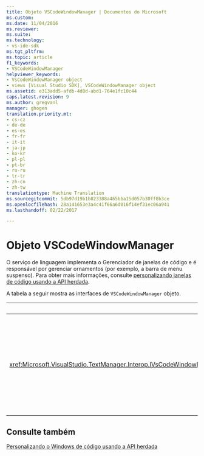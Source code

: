 ```yaml
---
title: Objeto VSCodeWindowManager | Documentos do Microsoft
ms.custom: 
ms.date: 11/04/2016
ms.reviewer: 
ms.suite: 
ms.technology:
- vs-ide-sdk
ms.tgt_pltfrm: 
ms.topic: article
f1_keywords:
- VSCodeWindowManager
helpviewer_keywords:
- VsCodeWindowManager object
- views [Visual Studio SDK], VSCodeWindowManager object
ms.assetid: e313add5-afdb-4d8d-abd1-764e1fc10c44
caps.latest.revision: 9
ms.author: gregvanl
manager: ghogen
translation.priority.mt:
- cs-cz
- de-de
- es-es
- fr-fr
- it-it
- ja-jp
- ko-kr
- pl-pl
- pt-br
- ru-ru
- tr-tr
- zh-cn
- zh-tw
translationtype: Machine Translation
ms.sourcegitcommit: 5db97d19b1b823388a465bba15d057b30ff0b3ce
ms.openlocfilehash: 28a141653e3a4c41f66a6d016f14ef31ec06a941
ms.lasthandoff: 02/22/2017

---
```

# <a name="vscodewindowmanager-object"></a>Objeto VSCodeWindowManager
O serviço de linguagem implementa o Gerenciador de janelas de código e é responsável por gerenciar ornamentos (por exemplo, a barra de menu suspenso). Para obter mais informações, consulte [personalizando janelas de código usando a API herdada](../extensibility/customizing-code-windows-by-using-the-legacy-api.md).  
  
 A tabela a seguir mostra as interfaces de `VSCodeWindowManager` objeto.  
  
|Interface|Descrição|  
|---------------|-----------------|  
|<xref:Microsoft.VisualStudio.TextManager.Interop.IVsCodeWindowManager></xref:Microsoft.VisualStudio.TextManager.Interop.IVsCodeWindowManager>|Permite ornamentos (como barras de menu suspenso) a ser adicionado ou removido de uma janela de código.|  
  
## <a name="see-also"></a>Consulte também  
 [Personalizando o Windows de código usando a API herdada](../extensibility/customizing-code-windows-by-using-the-legacy-api.md)
